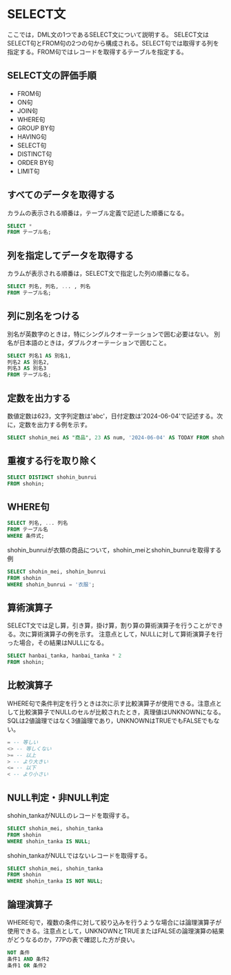 # SELECT文

ここでは，DML文の1つであるSELECT文について説明する。
SELECT文はSELECT句とFROM句の2つの句から構成される。SELECT句では取得する列を指定する。FROM句ではレコードを取得するテーブルを指定する。

## SELECT文の評価手順
- FROM句
- ON句
- JOIN句
- WHERE句
- GROUP BY句
- HAVING句
- SELECT句
- DISTINCT句
- ORDER BY句
- LIMIT句

## すべてのデータを取得する

カラムの表示される順番は，テーブル定義で記述した順番になる。
```sql
SELECT * 
FROM テーブル名;
```

## 列を指定してデータを取得する
カラムが表示される順番は，SELECT文で指定した列の順番になる。
```sql
SELECT 列名, 列名, ... , 列名 
FROM テーブル名;
```

## 列に別名をつける
別名が英数字のときは，特にシングルクオーテーションで囲む必要はない。
別名が日本語のときは，ダブルクオーテーションで囲むこと。
```sql
SELECT 列名1 AS 別名1,
列名2 AS 別名2,
列名3 AS 別名3
FROM テーブル名;
```

## 定数を出力する
数値定数は623，文字列定数は'abc'，日付定数は'2024-06-04'で記述する。次に，定数を出力する例を示す。
```sql
SELECT shohin_mei AS "商品", 23 AS num, '2024-06-04' AS TODAY FROM shohin;
```

## 重複する行を取り除く
```sql
SELECT DISTINCT shohin_bunrui 
FROM shohin;
```

## WHERE句
```sql
SELECT 列名, ... 列名
FROM テーブル名
WHERE 条件式;
```

shohin_bunruiが衣類の商品について，shohin_meiとshohin_bunruiを取得する例
```sql
SELECT shohin_mei, shohin_bunrui
FROM shohin
WHERE shohin_bunrui = '衣服';
```

## 算術演算子
SELECT文では足し算，引き算，掛け算，割り算の算術演算子を行うことができる。次に算術演算子の例を示す。
注意点として，NULLに対して算術演算子を行った場合，その結果はNULLになる。
```sql
SELECT hanbai_tanka, hanbai_tanka * 2
FROM shohin;
```

## 比較演算子
WHERE句で条件判定を行うときは次に示す比較演算子が使用できる。注意点として比較演算子でNULLのセルが比較されたとき，真理値はUNKNOWNになる。SQLは2値論理ではなく3値論理であり，UNKNOWNはTRUEでもFALSEでもない。
```sql
= -- 等しい
<> -- 等しくない
>= -- 以上
> -- より大きい
<= -- 以下
< -- より小さい
```


## NULL判定・非NULL判定
shohin_tankaがNULLのレコードを取得する。
```sql
SELECT shohin_mei, shohin_tanka
FROM shohin
WHERE shohin_tanka IS NULL;
```

shohin_tankaがNULLではないレコードを取得する。
```sql
SELECT shohin_mei, shohin_tanka
FROM shohin
WHERE shohin_tanka IS NOT NULL;
```

## 論理演算子
WHERE句で，複数の条件に対して絞り込みを行うような場合には論理演算子が使用できる。注意点として，UNKNOWNとTRUEまたはFALSEの論理演算の結果がどうなるのか，77Pの表で確認した方が良い。
```sql
NOT 条件
条件1 AND 条件2
条件1 OR 条件2
```